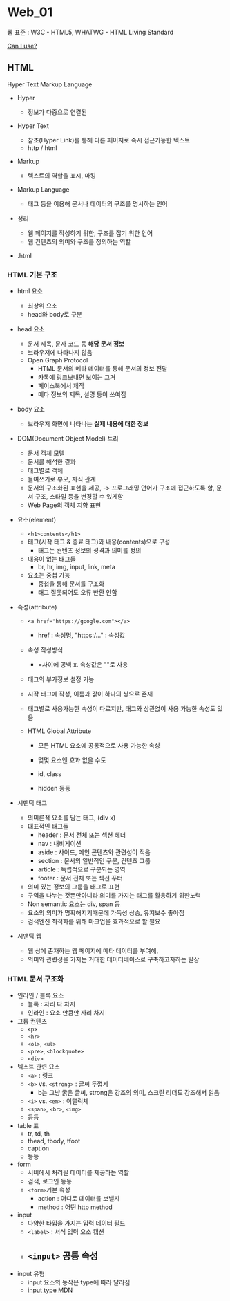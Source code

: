 # Web_01

웹 표준 : W3C - HTML5, WHATWG - HTML Living Standard

[Can I use?](https://caniuse.com/)

## HTML

Hyper Text Markup Language

- Hyper
  - 정보가 다중으로 연결된
- Hyper Text
  - 참조(Hyper Link)를 통해 다른 페이지로 즉시 접근가능한 텍스트
  - http / html
- Markup
  - 텍스트의 역할을 표시, 마킹

- Markup Language
  - 태그 등을 이용해 문서나 데이터의 구조를 명시하는 언어
- 정리
  - 웹 페이지를 작성하기 위한, 구조를 잡기 위한 언어
  - 웹 컨텐츠의 의미와 구조를 정의하는 역할
- .html

### HTML 기본 구조

- html 요소

  - 최상위 요소
  - head와 body로 구분

- head 요소

  - 문서 제목, 문자 코드 등 **해당 문서 정보**
  - 브라우저에 나타나지 않음
  - Open Graph Protocol
    - HTML 문서의 메타 데이터를 통해 문서의 정보 전달
    - 카톡에 링크보내면 보이는 그거
    - 페이스북에서 제작
    - 메타 정보의 제목, 설명 등이 쓰여짐

- body 요소

  - 브라우저 화면에 나타나는 **실제 내용에 대한 정보**

- DOM(Document Object Model) 트리

  - 문서 객체 모델
  - 문서를 해석한 결과
  - 태그별로 객체
  - 들여쓰기로 부모, 자식 관계
  - 문서의 구조화된 표현을 제공, -> 프로그래밍 언어가 구조에 접근하도록 함, 문서 구조, 스타일 등을 변경할 수 있게함
  - Web Page의 객체 지향 표현

- 요소(element)

  - `<h1>contents</h1>` 
  - 태그(시작 태그 & 종료 태그)와 내용(contents)으로 구성
    - 태그는 컨텐츠 정보의 성격과 의미를 정의
  - 내용이 없는 태그들
    - br, hr, img, input, link, meta
  - 요소는 중첩 가능
    - 중첩을 통해 문서를 구조화
    - 태그 잘못되어도 오류 반환 안함

- 속성(attribute)

  - `<a href="https://google.com"></a>`
    - href : 속성명, "https:/..." : 속성값

  - 속성 작성방식

    - =사이에 공백 x. 속성값은 ""로 사용

  - 태그의 부가정보 설정 기능

  - 시작 태그에 작성, 이름과 값이 하나의 쌍으로 존재

  - 태그별로 사용가능한 속성이 다르지만, 태그와 상관없이 사용 가능한 속성도 있음

  - HTML Global Attribute

    - 모든 HTML 요소에 공통적으로 사용 가능한 속성
    - 몇몇 요소엔 효과 없을 수도
    - id, class

    - hidden 등등

- 시맨틱 태그

  - 의미론적 요소를 담는 태그, (div x)
  - 대표적인 태그들
    - header : 문서 전체 또는 섹션 헤더
    - nav : 내비게이션
    - aside : 사이드, 메인 콘텐츠와 관련성이 적음
    - section : 문서의 일반적인 구분, 컨텐츠 그룹
    - article : 독립적으로 구분되는 영역
    - footer : 문서 전체 또는 섹션 푸터
  - 의미 있는 정보의 그룹을 태그로 표현
  - 구역을 나누는 것뿐만아니라 의미를 가지는 태그를 활용하기 위한노력
  - Non semantic 요소는 div, span 등
  - 요소의 의미가 명확해지기때문에 가독성 상승, 유지보수 좋아짐
  - 검색엔진 최적화를 위해 마크업을 효과적으로 할 필요

- 시맨틱 웹

  - 웹 상에 존재하는 웹 페이지에 메타 데이터를 부여해,
  - 의미와 관련성을 가지는 거대한 데이터베이스로 구축하고자하는 발상



### HTML 문서 구조화

- 인라인 / 블록 요소
  - 블록 : 자리 다 차지
  - 인라인 : 요소 만큼만 자리 차지
- 그룹 컨텐츠
  - `<p>`
  - `<hr>`
  - `<ol>`, `<ul>`
  - `<pre>`, `<blockquote>`
  - `<div>`
- 텍스트 관련 요소
  - `<a>` : 링크
  - `<b>` vs. `<strong>` : 글씨 두껍게
    - b는 그냥 굵은 글씨, strong은 강조의 의미, 스크린 리더도 강조해서 읽음
  - `<i>` vs. `<em>` : 이탤릭체
  - `<span>`, `<br>`, `<img>`
  - 등등
- table 표
  - tr, td, th
  - thead, tbody, tfoot
  - caption
  - 등등
- form
  - 서버에서 처리될 데이터를 제공하는 역할
  - 검색, 로그인 등등
  - `<form>`기본 속성
    - action : 어디로 데이터를 보낼지
    - method : 어떤 http method
- input
  - 다양한 타입을 가지는 입력 데이터 필드
  - `<label>` : 서식 입력 요소 캡션
  - `<input>` 공통 속성
    - 
- input 유형
  - input 요소의 동작은 type에 따라 달라짐
  - [input type MDN](https://developer.mozilla.org/ko/docs/Web/HTML/Element/Input)
